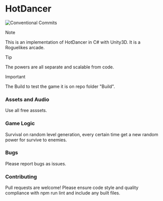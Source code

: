 # HotDancer
![Conventional Commits](https://img.shields.io/badge/version-1.0.1-green.svg)

<!---Link to the helpful section: [Link Text](#thisll-be-a-helpful-section-about-the-greek-letter-Θ). --->

> [!NOTE]
> This is an implementation of HotDancer in C# with Unity3D. It is a Roguelikes arcade.
>

> [!TIP]
> The powers are all separate and scalable from code.

> [!IMPORTANT]
> The Build to test the game it is on repo folder "Build".
> 
### Assets and Audio

Use all free asssets.

### Game Logic

Survival on random level generation, every certain time get a new random power for survive to enemies. 

### Bugs

Please report bugs as issues.

### Contributing
Pull requests are welcome! Please ensure code style and quality compliance with npm run lint and include any built files.
